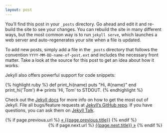 ```yaml
---
layout: post
---
```

You’ll find this post in your `_posts` directory. Go ahead and edit it and re-build the site to see your changes. You can rebuild the site in many different ways, but the most common way is to run `jekyll serve`, which launches a web server and auto-regenerates your site when a file is updated.

To add new posts, simply add a file in the `_posts` directory that follows the convention `YYYY-MM-DD-name-of-post.ext` and includes the necessary front matter. Take a look at the source for this post to get an idea about how it works.

Jekyll also offers powerful support for code snippets:

{% highlight ruby %}
def print_hi(name)
  puts "Hi, #{name}"
end
print_hi('Tom')
#=> prints 'Hi, Tom' to STDOUT.
{% endhighlight %}

Check out the [Jekyll docs][jekyll-docs] for more info on how to get the most out of Jekyll. File all bugs/feature requests at [Jekyll’s GitHub repo][jekyll-gh]. If you have questions, you can ask them on [Jekyll Talk][jekyll-talk].

[jekyll-docs]: http://jekyllrb.com/docs/home
[jekyll-gh]:   https://github.com/jekyll/jekyll
[jekyll-talk]: https://talk.jekyllrb.com/

<div class="pagination">  
  <div class="prev" align=left>
    {% if page.previous.url %}  
      <a class="prev" href="{{page.previous.url}}">&laquo; {{page.previous.title}}</a>  
    {% endif %}  
   </div>
  <div class="prev" align=right>
    {% if page.next.url %}  
      <a class="next" href="{{page.next.url}}">{{page.next.title}} &raquo;</a>  
    {% endif %}  
  </div>
</div>  